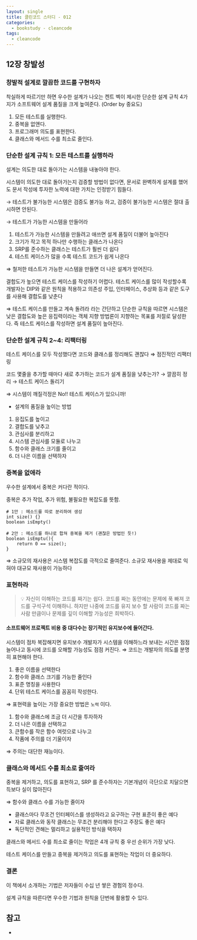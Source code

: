 ```yaml
---
layout: single
title: 클린코드 스터디 - 012
categories: 
  - bookstudy - cleancode
tags: 
  - cleancode
---
```


## 12장 창발성

### 창발적 설계로 깔끔한 코드를 구현하자

착실하게 따르기만 하면 우수한 설계가 나오는 켄트 벡이 제시한 단순한 설계 규칙 4가지가 소프트웨어 설계 품질을 크게 높여준다. (Order by 중요도)

1. 모든 테스트를 실행한다.
2. 중복을 없앤다.
3. 프로그래머 의도를 표현한다.
4. 클래스와 메서드 수를 최소로 줄인다.

### 단순한 설계 규칙 1: 모든 테스트를 실행하라

설계는 의도한 대로 돌아가는 시스템을 내놓아야 한다.

시스템이 의도한 대로 돌아가는지 검증할 방법이 없다면, 문서로 완벽하게 설계를 했어도 문서 작성에 투자한 노력에 대한 가치는 인정받기 힘들다.

→ 테스트가 불가능한 시스템은 검증도 불가능 하고, 검증이 불가능한 시스템은 절대 출시하면 안된다.

→ 테스트가 가능한 시스템을 만들어라

1. 테스트가 가능한 시스템을 만들려고 애쓰면 설계 품질이 더불어 높아진다
2. 크기가 작고 목적 하나만 수행하는 클래스가 나온다
3. SRP를 준수하는 클래스는 테스트가 훨씬 더 쉽다
4. 테스트 케이스가 많을 수록 테스트 코드가 쉽게 나온다

⇒ 철저한 테스트가 가능한 시스템을 만들면 더 나은 설계가 얻어진다.

결합도가 높으면 테스트 케이스를 작성하기 어렵다. 테스트 케이스를 많이 작성할수록 개발자는 DIP와 같은 원칙을 적용하고 의존성 주입, 인터페이스, 추상화 등과 같은 도구를 사용해 결합도를 낮춘다

⇒ 테스트 케이스를 만들고 계속 돌려라 라는 간단하고 단순한 규칙을 따르면 시스템은 낮은 결합도와 높은 응집력이라는 객체 지향 방법론이 지향하는 목표를 저절로 달성한다. 즉 테스트 케이스를 작성하면 설계 품질이 높아진다.

### 단순한 설계 규칙 2~4: 리팩터링

테스트 케이스를 모두 작성했다면 코드와 클래스를 정리해도 괜찮다 ⇒ 점진적인 리팩터링

코드 몇줄을 추가할 때마다 새로 추가하는 코드가 설계 품질을 낮추는가? → 깔끔히 정리 → 테스트 케이스 돌리기

⇒ 시스템이 깨질걱정은 No!! 테스트 케이스가 있으니까!

- 설계의 품질을 높이는 방법
1. 응집도를 높이고
2. 결합도를 낮추고
3. 관심사를 분리하고
4. 시스템 관심사를 모듈로 나누고
5. 함수와 클래스 크기를 줄이고
6. 더 나은 이름을 선택하자

### 중복을 없애라

우수한 설계에서 중복은 커다란 적이다.

중복은 추가 작업, 추가 위험, 불필요한 복잡도를 뜻함.

```
# 1안 : 메소드를 따로 분리하여 생성
int size() {}
boolean isEmpty()

# 2안 : 메소드를 하나로 합쳐 중복을 제거 (괜찮은 방법인 듯!)
boolean isEmptu(){
	return 0 == size();
}

```

⇒ 소규모의 재사용은 시스템 복잡도를 극적으로 줄여준다. 소규모 재사용을 제대로 익혀야 대규모 재사용이 가능하다

### 표현하라

> 💡 자신이 이해하는 코드를 짜기는 쉽다. 코드를 짜는 동안에는 문제에 푹 빠져 코드를 구석구석 이해하니. 하지만 나중에 코드를 유지 보수 할 사람이 코드를 짜는 사람 만큼이나 문제를 깊이 이해할 가능성은 희박하다.

#### 소프트웨어 프로젝트 비용 중 대다수는 장기적인 유지보수에 들어간다.

시스템이 점차 복잡해지면 유지보수 개발자가 시스템을 이해하느라 보내는 시간은 점점 늘어나고 동시에 코드를 오해할 가능성도 점점 커진다. ⇒ 코드는 개발자의 의도를 분명히 표현해야 한다.

1. 좋은 이름을 선택한다
2. 함수와 클래스 크기를 가능한 줄인다
3. 표준 명칭을 사용한다
4. 단위 테스트 케이스를 꼼꼼히 작성한다.

⇒ 표현력을 높이는 가장 중요한 방법은 `노력` 이다.

1. 함수와 클래스에 조금 더 시간을 투자하자
2. 더 나은 이름을 선택하고
3. 큰함수를 작은 함수 여럿으로 나누고
4. 작품에 주의를 더 기울이자

⇒ 주의는 대단한 재능이다.

### 클래스와 메서드 수를 최소로 줄여라

중복을 제거하고, 의도를 표현하고, SRP 를 준수하자는 기본개념이 극단으로 치달으면 득보다 실이 많아진다

⇒ 함수와 클래스 수를 가능한 줄이자

- 클래스마다 무조건 인터페이스를 생성하라고 요구하는 구현 표준이 좋은 예다
- 자료 클래스와 동작 클래스는 무조건 분리해야 한다고 주장도 좋은 예다
- 독단적인 견해는 멀리하고 실용적인 방식을 택하자

클래스와 메서드 수를 최소로 줄이는 작업은 4개 규칙 중 우선 순위가 가장 낮다.

테스트 케이스를 만들고 중복을 제거하고 의도를 표현하는 작업이 더 중요하다.

### 결론

이 책에서 소개하는 기법은 저자들이 수십 년 쌓은 경험의 정수다.

설계 규칙을 따른다면 우수한 기법과 원칙을 단번에 활용할 수 있다.

## 참고
- 